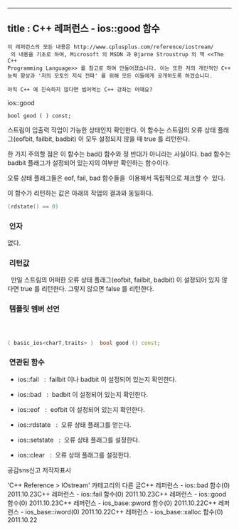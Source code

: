----------------
title : C++ 레퍼런스 - ios::good 함수
--------------



```warning
이 레퍼런스의 모든 내용은 http://www.cplusplus.com/reference/iostream/
 의 내용을 기초로 하여, Microsoft 의 MSDN 과 Bjarne Stroustrup 의 책 <<The C++ 
Programming Language>> 를 참고로 하여 만들어졌습니다. 이는 또한 저의 개인적인 C++ 능력 향상과 '저의 모토인 지식 전파' 를 위해 모든 이들에게 공개하도록 하겠습니다.
```

```info
아직 C++ 에 친숙하지 않다면 씹어먹는 C++ 강좌는 어때요?
```

ios::good




```info
bool good ( ) const;
```


스트림이 입출력 작업이 가능한 상태인지 확인한다.
이 함수는 스트림의 오류 상태 플래그(eofbit, failbit, badbit) 이 모두 설정되지 않을 때 true 를 리턴한다.

한 가지 주의할 점은 이 함수는 bad() 함수와 정 반대가 아니라는 사실이다. bad 함수는 badbit 플래그가 설정되어 있는지의 여부만 확인하는 함수이다. 

오류 상태 플래그들은 eof, fail, bad 함수들을  이용해서 독립적으로 체크할 수  있다.

이 함수가 리턴하는 값은 아래의 작업의 결과와 동일하다.

```cpp
(rdstate() == 0)
```




###  인자




없다.



###  리턴값




  만일 스트림의 어떠한 오류 상태 플래그(eofbit, failbit, badbit) 이 설정되어 있지 않다면 true 를 리턴한다. 그렇지 않으면 false 를 리턴한다. 



###  템플릿 멤버 선언





```cpp



( basic_ios<charT,traits> )  bool good () const;
```




###  연관된 함수





* ios::fail
  :  failbit 이나 badbit 이 설정되어 있는지 확인한다. 



* ios::bad
  :  badbit 이 설정되어 있는지 확인한다.  

* ios::eof
  :  eofbit 이 설정되어 있는지 확인한다. 

* ios::rdstate
  :  오류 상태 플래그를 얻는다. 

* ios::setstate
  :  오류 상태 플래그를 설정한다.

* ios::clear
  :  오류 상태 플래그를 설정한다.





공감sns신고
저작자표시

'C++ Reference > IOstream' 카테고리의 다른 글C++ 레퍼런스 - ios::bad 함수(0)
2011.10.23C++ 레퍼런스 - ios::fail 함수(0)
2011.10.23C++ 레퍼런스 - ios::good 함수(0)
2011.10.23C++ 레퍼런스 - ios_base::pword 함수(0)
2011.10.22C++ 레퍼런스 - ios_base::iword(0)
2011.10.22C++ 레퍼런스 - ios_base::xalloc 함수(0)
2011.10.22

